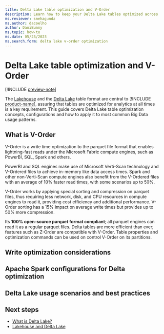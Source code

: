 ```yaml
---
title: Delta Lake table optimization and V-Order
description: Learn how to keep your Delta Lake tables optimized across multiple scenarios
ms.reviewer: snehagunda
ms.author: dacoelho
author: DaniBunny
ms.topic: how-to
ms.date: 05/23/2023
ms.search.form: delta lake v-order optimization
---
```


# Delta Lake table optimization and V-Order

[!INCLUDE [preview-note](../includes/preview-note.md)]

The [Lakehouse](lakehouse-overview.md) and the [Delta Lake](lakehouse-and-delta-tables.md) table format are central to [!INCLUDE [product-name](../includes/product-name.md)], assuring that tables are optimized for analytics at all times is a key requirement. This guide covers Delta Lake table optimization concepts, configurations and how to apply it to most common Big Data usage patterns.

## What is V-Order

V-Order is a write time optimization to the parquet file format that enables lightning-fast reads under the Microsoft Fabric compute engines, such as PowerBI, SQL, Spark and others.

PowerBI and SQL engines make use of Microsoft Verti-Scan technology and V-Ordered files to achieve in-memory like data access times. Spark and other non-Verti-Scan compute engines also benefit from the V-Ordered files with an average of 10% faster read times, with some scenarios up to 50%.

V-Order works by applying special sorting and compression on parquet files, thus requiring less network, disk, and CPU resources in compute engines to read it, providing cost efficiency and additional performance.  V-Order sorting has a 15% impact on average write times but provides up to 50% more compression.

Its __100% open-source parquet format compliant__; all parquet engines can read it as a regular parquet files. Delta tables are more efficient than ever; features such as Z-Order are compatible with V-Order. Table properties and optimization commands can be used on control V-Order on its partitions.

## Write optimization considerations

## Apache Spark configurations for Delta optimization

## Delta Lake usage scenarios and best practices

## Next steps

- [What is Delta Lake?](/azure/synapse-analytics/spark/apache-spark-what-is-delta-lake)
- [Lakehouse and Delta Lake](lakehouse-and-delta-tables.md)
